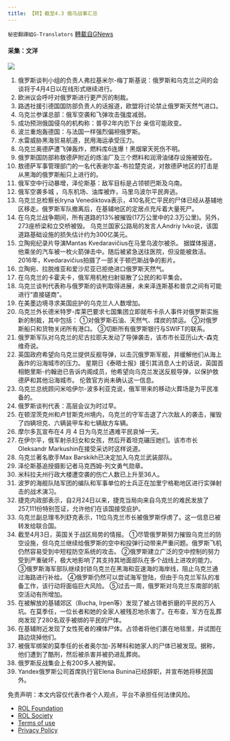 ```yaml
---
title: 【转】截至4.3 俄乌战事汇总
---
```

`秘密翻譯組G-Translators` [轉載自GNews](https://gnews.org/zh-hans/2282108/)

#### 采集：文洋
![](https://assets.gnews.org/wp-content/uploads/2022/04/16490136381.png)
1. 俄罗斯谈判小组的负责人弗拉基米尔-梅丁斯基说：俄罗斯和乌克兰之间的会谈将于4月4日以在线形式继续进行。
2. 欧洲议会呼吁对俄罗斯进行更严厉的制裁。
3. 路透社援引德国国防部负责人的话报道，欧盟将讨论禁止俄罗斯天然气进口。
4. 乌克兰参谋总部：俄军空袭和飞弹攻击强度减弱。
5. 成功预测俄国侵乌的机构称：普亭2年内恐下台 亲信可能政变。
6. 波兰重炮轰德国：与法国一样强烈偏袒俄罗斯。
7. 水雷威胁黑海贸易航道，民用海运承受压力。
8. 乌克兰奥德萨遭飞弹轰炸，燃料库6连爆！黑烟窜天死伤不明。
9. 俄罗斯国防部称敖德萨附近的炼油厂及三个燃料和润滑油储存设施被毁在。
10. 敖德萨军事管理部门的一名代表谢尔盖-布拉楚克说，对敖德萨地区的打击是从黑海的俄罗斯船只上进行的。
11. 俄军空中行动暴增，泽伦斯基：敌军目标是占领顿巴斯及乌南。
12. 俄军空袭多城 ，乌东机场、油库被炸，马里乌波尔平民奔逃。
13. 乌克兰总检察长Iryna Venediktova表示，410名死亡平民的尸体已经从基辅地区移走。俄罗斯军队撤离后，在基辅地区的定居点充斥着大量死尸。
14. 在乌克兰战争期间，所有道路的13%被摧毁(17万公里中的2.3万公里)。另外，273座桥梁和立交桥被毁。
乌克兰国家公路局的发言人Andriy Ivko说，该国道路基础设施的损失估计约为300亿美元。
15. 立陶宛纪录片导演Mantas Kvedaravičius在马里乌波尔被杀。
据媒体报道，他乘坐的汽车被一枚火箭弹击中。随后被紧急送往医院，但没能被救活。
2016年，Kvedaravičius拍摄了一部关于顿巴斯战争的影片。
16. 立陶宛、拉脱维亚和爱沙尼亚已拒绝进口俄罗斯天然气。
17. 在乌克兰的卡霍夫卡，俄军用机枪扫射驱散了公民的和平集会。
18. 乌克兰谈判代表称与俄罗斯的谈判取得进展，未来泽连斯基和普京之间有可能进行“直接磋商”。
19. 在美墨边境寻求美国庇护的乌克兰人人数增加。
20. 乌克兰外长德米特罗-库莱巴要求七国集团立即就布卡杀人事件对俄罗斯实施新的制裁，其中包括：
①对俄罗斯石油、天然气、煤炭的禁运。
②对俄罗斯船只和货物关闭所有港口。
③切断所有俄罗斯银行与SWIFT的联系。
21. 俄罗斯军队对乌克兰的尼古拉耶夫发动了导弹袭击，该市市长亚历山大-森克维奇说。
22. 英国政府希望向乌克兰提供反舰导弹，以击沉俄罗斯军舰，并缓解他们从海上轰炸的沿海城市的压力。
星期日《泰晤士报》援引其消息人士的话说，英国首相鲍里斯-约翰逊已告诉内阁成员，他希望向乌克兰发送反舰导弹，以保护敖德萨和其他沿海城市。
伦敦官方尚未确认这一信息。
23. 乌克兰总统顾问米哈伊尔-波多利亚克说，俄军带来的移动火葬场是为平民准备的。
24. 俄罗斯谈判代表：高层会议为时过早。
25. 在顿涅茨克州和卢甘斯克州境内，乌克兰的守军击退了六次敌人的袭击，摧毁了四辆坦克、六辆装甲车和七辆敌方车辆。
26. 摩尔多瓦宣布在4 月 4 日为乌克兰遇难平民哀悼一天。
27. 在伊尔平，俄军射杀妇女和女孩，然后开着坦克碾压她们。该市市长Oleksandr Markushin在接受采访时这样说道。
28. 乌克兰著名歌手Max Barskikh已决定加入乌克兰武装部队。
29. 泽伦斯基追授摄影记者马克西姆-列文勇气勋章。
30. 米科拉夫州行政大楼遭空袭的伤亡人数已上升至36人。
31. 波罗的海舰队陆军团的编队和军事单位的士兵正在加里宁格勒地区进行实弹射击的战术演习。
32. 捷克内政部表示，自2月24日以来，捷克当局向来自乌克兰的难民发放了257,111份特别签证，允许他们在该国接受庇护。
33. 乌克兰副总理韦列舒克表示，11位乌克兰市长被俄罗斯俘虏了。这一信息已被转发给联合国。
34. 截至4月3日，英国关于战区局势的情报。
①尽管俄罗斯努力摧毁乌克兰的防空设施，但乌克兰继续给俄罗斯的空中和投弹行动带来严重问题。俄罗斯飞机仍然容易受到中短程防空系统的攻击。
②俄罗斯建立广泛的空中控制的努力受到严重破坏，极大地影响了其支持其地面部队在多个战线上进攻的能力。
③俄罗斯海军部队继续封锁乌克兰在黑海和亚速海的海岸线，阻止乌克兰通过海路进行补给。
④俄罗斯仍然可以尝试海军登陆，但由于乌克兰军队的准备工作，该行动将面临巨大风险。
⑤过去一周，俄罗斯对乌克兰东南部的航空活动有所增加。
35. 在被解放的基辅郊区（Bucha, Irpen等）发现了被占领者折磨的平民的万人坑。在莫季任，一位长者和她的全家人被残忍地杀害了。在布查，军方在乱葬岗发现了280名双手被绑的平民的尸体。
36. 在基辅附近发现了女性死者的裸体尸体。占领者将他们裹在地毯里，并试图在路边烧掉他们。
37. 被俄军绑架的莫季任的长者奥尔加-苏琴科和她家人的尸体已被发现。据称，他们遭到了酷刑，然后被杀害并被扔进乱葬岗。
38. 俄罗斯反战集会上有200多人被拘留。
39. Yandex俄罗斯公司首席执行官Elena Bunina已经辞职，并宣布她将移民国外。


 

免责声明：本文内容仅代表作者个人观点，平台不承担任何法律风险。

- [ROL Foundation](https://rolfoundation.org/)
- [ROL Society](https://rolsociety.org/)
- [Terms of use](https://gnews.org/terms-of-use-3/)
- [Privacy Policy](https://gnews.org/privacy-policy/)

